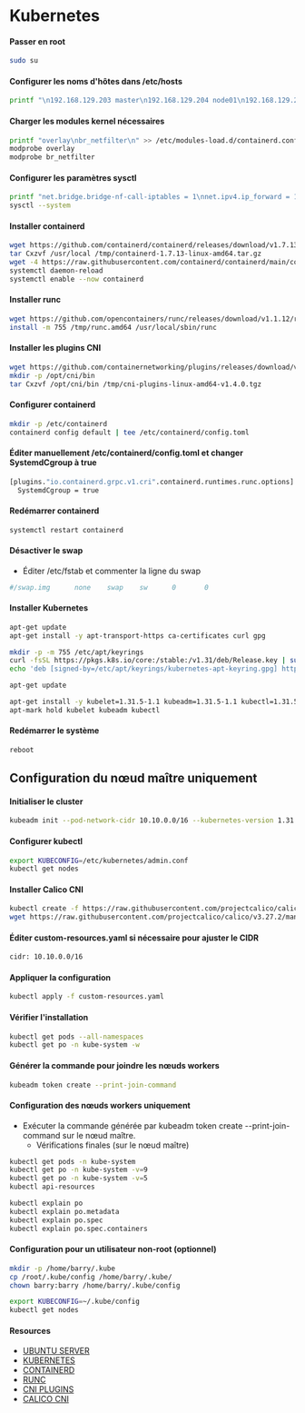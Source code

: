 # Kubernetes

#### Passer en root

```sh
sudo su
```

#### Configurer les noms d'hôtes dans /etc/hosts

```sh
printf "\n192.168.129.203 master\n192.168.129.204 node01\n192.168.129.205 node02\n" >> /etc/hosts
```

#### Charger les modules kernel nécessaires

```sh
printf "overlay\nbr_netfilter\n" >> /etc/modules-load.d/containerd.conf
modprobe overlay
modprobe br_netfilter
```

#### Configurer les paramètres sysctl

```sh
printf "net.bridge.bridge-nf-call-iptables = 1\nnet.ipv4.ip_forward = 1\nnet.bridge.bridge-nf-call-ip6tables = 1\n" >> /etc/sysctl.d/99-kubernetes-cri.conf
sysctl --system
```

#### Installer containerd

```sh
wget https://github.com/containerd/containerd/releases/download/v1.7.13/containerd-1.7.13-linux-amd64.tar.gz -P /tmp/
tar Cxzvf /usr/local /tmp/containerd-1.7.13-linux-amd64.tar.gz
wget -4 https://raw.githubusercontent.com/containerd/containerd/main/containerd.service -P /etc/systemd/system/
systemctl daemon-reload
systemctl enable --now containerd
```

#### Installer runc

```sh
wget https://github.com/opencontainers/runc/releases/download/v1.1.12/runc.amd64 -P /tmp/
install -m 755 /tmp/runc.amd64 /usr/local/sbin/runc
```

#### Installer les plugins CNI

```sh
wget https://github.com/containernetworking/plugins/releases/download/v1.4.0/cni-plugins-linux-amd64-v1.4.0.tgz -P /tmp/
mkdir -p /opt/cni/bin
tar Cxzvf /opt/cni/bin /tmp/cni-plugins-linux-amd64-v1.4.0.tgz
```

#### Configurer containerd

```sh
mkdir -p /etc/containerd
containerd config default | tee /etc/containerd/config.toml
```

#### Éditer manuellement /etc/containerd/config.toml et changer SystemdCgroup à true

```sh
[plugins."io.containerd.grpc.v1.cri".containerd.runtimes.runc.options]
  SystemdCgroup = true
```

#### Redémarrer containerd

```sh
systemctl restart containerd
```

#### Désactiver le swap

- Éditer /etc/fstab et commenter la ligne du swap

```sh
#/swap.img      none    swap    sw      0       0
```

#### Installer Kubernetes

```sh
apt-get update
apt-get install -y apt-transport-https ca-certificates curl gpg

mkdir -p -m 755 /etc/apt/keyrings
curl -fsSL https://pkgs.k8s.io/core:/stable:/v1.31/deb/Release.key | sudo gpg --dearmor -o /etc/apt/keyrings/kubernetes-apt-keyring.gpg
echo 'deb [signed-by=/etc/apt/keyrings/kubernetes-apt-keyring.gpg] https://pkgs.k8s.io/core:/stable:/v1.31/deb/ /' | sudo tee /etc/apt/sources.list.d/kubernetes.list

apt-get update

apt-get install -y kubelet=1.31.5-1.1 kubeadm=1.31.5-1.1 kubectl=1.31.5-1.1
apt-mark hold kubelet kubeadm kubectl
```

#### Redémarrer le système

```sh
reboot
```

## Configuration du nœud maître uniquement

#### Initialiser le cluster

```sh
kubeadm init --pod-network-cidr 10.10.0.0/16 --kubernetes-version 1.31.5 --node-name master
```

#### Configurer kubectl

```sh
export KUBECONFIG=/etc/kubernetes/admin.conf
kubectl get nodes
```

#### Installer Calico CNI

```sh
kubectl create -f https://raw.githubusercontent.com/projectcalico/calico/v3.27.2/manifests/tigera-operator.yaml
wget https://raw.githubusercontent.com/projectcalico/calico/v3.27.2/manifests/custom-resources.yaml
```

#### Éditer custom-resources.yaml si nécessaire pour ajuster le CIDR

```sh
cidr: 10.10.0.0/16
```

#### Appliquer la configuration

```sh
kubectl apply -f custom-resources.yaml
```

#### Vérifier l'installation

```sh
kubectl get pods --all-namespaces
kubectl get po -n kube-system -w
```

#### Générer la commande pour joindre les nœuds workers

```sh
kubeadm token create --print-join-command
```

#### Configuration des nœuds workers uniquement

- Exécuter la commande générée par kubeadm token create --print-join-command sur le nœud maître.
  - Vérifications finales (sur le nœud maître)

```sh
kubectl get pods -n kube-system
kubectl get po -n kube-system -v=9
kubectl get po -n kube-system -v=5
kubectl api-resources

kubectl explain po
kubectl explain po.metadata
kubectl explain po.spec
kubectl explain po.spec.containers
```

#### Configuration pour un utilisateur non-root (optionnel)

```sh
mkdir -p /home/barry/.kube
cp /root/.kube/config /home/barry/.kube/
chown barry:barry /home/barry/.kube/config

export KUBECONFIG=~/.kube/config
kubectl get nodes
```

#### Resources

- [UBUNTU SERVER](https://releases.ubuntu.com/jammy/)
- [KUBERNETES](https://kubernetes.io/releases/)
- [CONTAINERD](https://containerd.io/releases/)
- [RUNC](https://github.com/opencontainers/runc/releases)
- [CNI PLUGINS](https://github.com/containernetworking/plugins/releases)
- [CALICO CNI](https://docs.tigera.io/calico/3.27/getting-started/kubernetes/quickstart)

